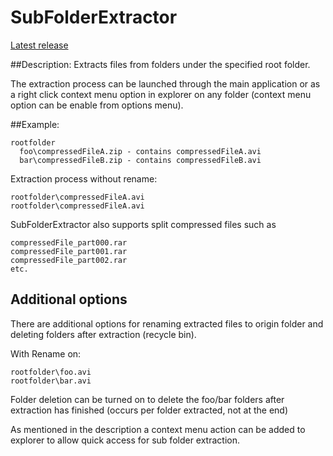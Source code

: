 SubFolderExtractor
==================

[Latest release](https://github.com/laurencee/SubFolderExtractor/releases/latest)

##Description: 
Extracts files from folders under the specified root folder. 

The extraction process can be launched through the main application or as a right click context menu option in explorer on any folder (context menu option can be enable from options menu).

##Example:
```
rootfolder
  foo\compressedFileA.zip - contains compressedFileA.avi
  bar\compressedFileB.zip - contains compressedFileB.avi
```
  
Extraction process without rename:
```
rootfolder\compressedFileA.avi
rootfolder\compressedFileA.avi
```

SubFolderExtractor also supports split compressed files such as 
```
compressedFile_part000.rar
compressedFile_part001.rar
compressedFile_part002.rar
etc.
```

## Additional options
There are additional options for renaming extracted files to origin folder and deleting folders after extraction (recycle bin).

With Rename on:
```
rootfolder\foo.avi
rootfolder\bar.avi
```

Folder deletion can be turned on to delete the foo/bar folders after extraction has finished (occurs per folder extracted, not at the end)

As mentioned in the description a context menu action can be added to explorer to allow quick access for sub folder extraction.
